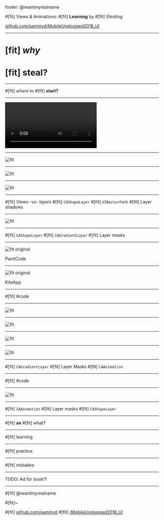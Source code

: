 footer: @iwantmyrealname

#[fit] Views & Animations:
#[fit] __Learning__ by
#[fit] _Stealing_


[github.com/sammyd/MobileUnplugged2018_UI](https://github.com/sammyd/MobileUnplugged2018_UI)

---

# [fit] _why_
# [fit] __steal?__

---

#[fit] _where_ to
#[fit] __start?__

---

![autoplay loop fit](img/express_vpn.MOV)

---

![fit](img/express01.png)

---

![fit](img/express02.png)

---

![fit](img/express03.png)

---

#[fit] Views -vs- layers
#[fit] `CAShapeLayer`
#[fit] `UIBezierPath`
#[fit] Layer shadows

---

![fit](img/express04.png)

---

#[fit] `CAShapeLayer`
#[fit] `CAGradientLayer`
#[fit] Layer masks

---

![fit original](img/PaintCodeIcon.png)

PaintCode

---

![fit original](img/KiteIcon.png)

KiteApp

---

#[fit] #code

---

![fit](img/express05.png)

---

![fit](img/express06.png)

---

![fit](img/express07.png)

---

![fit](img/express08.png)

---

#[fit] `CAGradientLayer`
#[fit] Layer Masks
#[fit] `CAAnimation`

---

#[fit] #code

---

![fit](img/express09.png)

---

#[fit] `CAAnimation`
#[fit] Layer masks
#[fit] `CAShapeLayer`

---

#[fit] __so__
#[fit] what?

---

#[fit] learning

---

#[fit] practice

---

#[fit] mistakes

---

TODO: Ad for book?!

---

#[fit] @iwantmyrealname

#[fit]~

#[fit] [github.com/sammyd](https://github.com/sammyd/MobileUnplugged2018_UI)
#[fit] [/MobileUnplugged2018_UI](https://github.com/sammyd/MobileUnplugged2018_UI)
